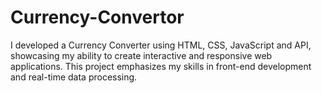 # Currency-Convertor
I developed a Currency Converter using HTML, CSS, JavaScript and API, showcasing my ability to create interactive and responsive web applications. This project emphasizes my skills in front-end development and real-time data processing.

